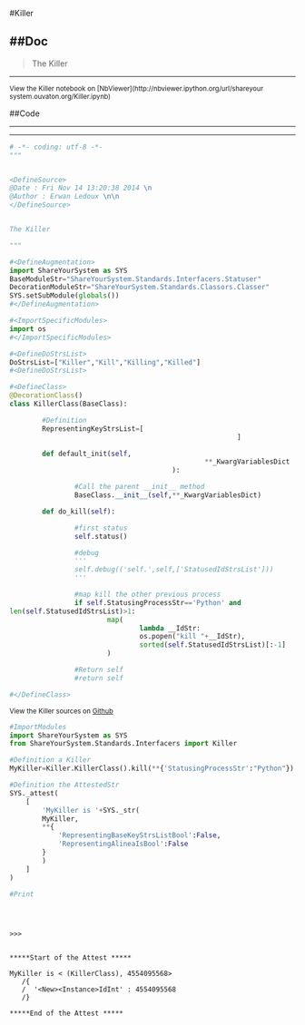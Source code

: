 

<!--
FrozenIsBool False
-->

#Killer

##Doc
----


>
> The Killer
>
>

----

<small>
View the Killer notebook on [NbViewer](http://nbviewer.ipython.org/url/shareyour
system.ouvaton.org/Killer.ipynb)
</small>




<!--
FrozenIsBool False
-->

##Code

----

<ClassDocStr>

----

```python
# -*- coding: utf-8 -*-
"""


<DefineSource>
@Date : Fri Nov 14 13:20:38 2014 \n
@Author : Erwan Ledoux \n\n
</DefineSource>


The Killer

"""

#<DefineAugmentation>
import ShareYourSystem as SYS
BaseModuleStr="ShareYourSystem.Standards.Interfacers.Statuser"
DecorationModuleStr="ShareYourSystem.Standards.Classors.Classer"
SYS.setSubModule(globals())
#</DefineAugmentation>

#<ImportSpecificModules>
import os
#</ImportSpecificModules>

#<DefineDoStrsList>
DoStrsList=["Killer","Kill","Killing","Killed"]
#<DefineDoStrsList>

#<DefineClass>
@DecorationClass()
class KillerClass(BaseClass):

        #Definition
        RepresentingKeyStrsList=[
                                                        ]

        def default_init(self,
                                                **_KwargVariablesDict
                                        ):

                #Call the parent __init__ method
                BaseClass.__init__(self,**_KwargVariablesDict)

        def do_kill(self):

                #first status
                self.status()

                #debug
                '''
                self.debug(('self.',self,['StatusedIdStrsList']))
                '''

                #map kill the other previous process
                if self.StatusingProcessStr=='Python' and
len(self.StatusedIdStrsList)>1:
                        map(
                                lambda __IdStr:
                                os.popen("kill "+__IdStr),
                                sorted(self.StatusedIdStrsList)[:-1]
                        )

                #Return self
                #return self

#</DefineClass>

```

<small>
View the Killer sources on <a href="https://github.com/Ledoux/ShareYourSystem/tr
ee/master/Pythonlogy/ShareYourSystem/Interfacers/Killer"
target="_blank">Github</a>
</small>



```python
#ImportModules
import ShareYourSystem as SYS
from ShareYourSystem.Standards.Interfacers import Killer

#Definition a Killer
MyKiller=Killer.KillerClass().kill(**{'StatusingProcessStr':"Python"})

#Definition the AttestedStr
SYS._attest(
    [
        'MyKiller is '+SYS._str(
        MyKiller,
        **{
            'RepresentingBaseKeyStrsListBool':False,
            'RepresentingAlineaIsBool':False
        }
        )
    ]
)

#Print





```


```console
>>>


*****Start of the Attest *****

MyKiller is < (KillerClass), 4554095568>
   /{
   /  '<New><Instance>IdInt' : 4554095568
   /}

*****End of the Attest *****



```

